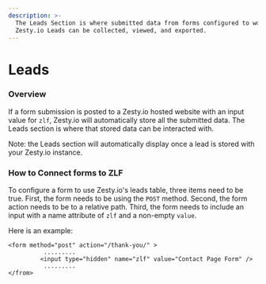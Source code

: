 ```yaml
---
description: >-
  The Leads Section is where submitted data from forms configured to work with
  Zesty.io Leads can be collected, viewed, and exported.
---
```


# Leads

### Overview

If a form submission is posted to a Zesty.io hosted website with an input value for `zlf`, Zesty.io will automatically store all the submitted data. The Leads section is where that stored data can be interacted with.

Note: the Leads section will automatically display once a lead is stored with your Zesty.io instance.

### How to Connect forms to ZLF

To configure a form to use Zesty.io's leads table, three items need to be true. First, the form needs to be using the `POST` method. Second, the form action needs to be to a relative path. Third, the form needs to include an input with a name attribute of `zlf` and a non-empty `value`.

Here is an example:

```text
<form method="post" action="/thank-you/" >
          .........
         <input type="hidden" name="zlf" value="Contact Page Form" />
          .........
</from>
```

